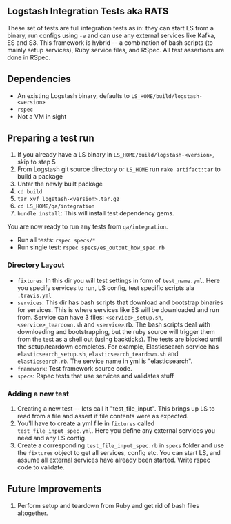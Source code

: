 ## Logstash Integration Tests aka RATS

These set of tests are full integration tests as in: they can start LS from a binary, run configs using `-e` and can use any external services like Kafka, ES and S3. This framework is hybrid -- a combination of bash scripts (to mainly setup services), Ruby service files, and RSpec. All test assertions are done in RSpec.

## Dependencies
* An existing Logstash binary, defaults to `LS_HOME/build/logstash-<version>`
* `rspec`
* Not a VM in sight

## Preparing a test run

1. If you already have a LS binary in `LS_HOME/build/logstash-<version>`, skip to step 5
2. From Logstash git source directory or `LS_HOME` run `rake artifact:tar` to build a package
2. Untar the newly built package
3. `cd build`
4. `tar xvf logstash-<version>.tar.gz`
5. `cd LS_HOME/qa/integration`
6. `bundle install`: This will install test dependency gems.

You are now ready to run any tests from `qa/integration`.
* Run all tests: `rspec specs/*`
* Run single test: `rspec specs/es_output_how_spec.rb`

### Directory Layout

* `fixtures`: In this dir you will test settings in form of `test_name.yml`. Here you specify services to run, LS config, test specific scripts ala `.travis.yml`
* `services`: This dir has bash scripts that download and bootstrap binaries for services. This is where services like ES will be downloaded and run from. Service can have 3 files: `<service>_setup.sh`, `<service>_teardown.sh` and `<service>`.rb. The bash scripts deal with downloading and bootstrapping, but the ruby source will trigger them from the test as a shell out (using backticks). The tests are blocked until the setup/teardown completes. For example, Elasticsearch service has `elasticsearch_setup.sh`, `elasticsearch_teardown.sh` and `elasticsearch.rb`. The service name in yml is "elasticsearch".
* `framework`: Test framework source code.
* `specs`: Rspec tests that use services and validates stuff

### Adding a new test

1. Creating a new test -- lets call it "test_file_input". This brings up LS to read from a file and assert if file contents were as expected.
2. You'll have to create a yml file in `fixtures` called `test_file_input_spec.yml`. Here you define any external services you need and any LS config.
3. Create a corresponding `test_file_input_spec.rb` in `specs` folder and use the `fixtures` object to get all services, config etc. You can start LS, and assume all external services have already been started. Write rspec code to validate.

## Future Improvements

1. Perform setup and teardown from Ruby and get rid of bash files altogether.
